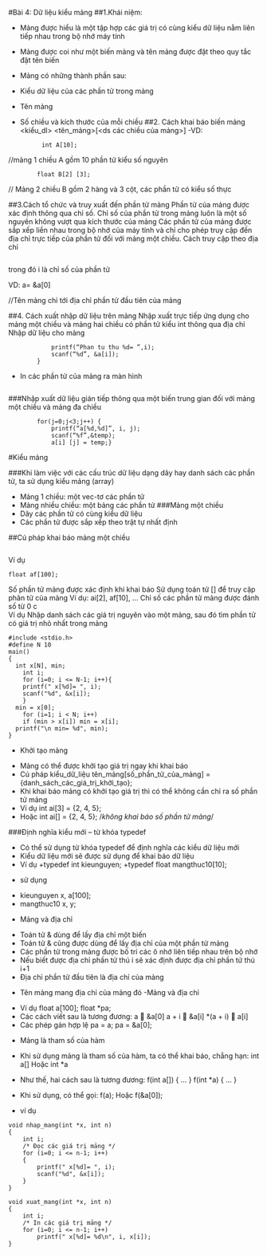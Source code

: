 #Bài 4: Dữ liệu kiểu mảng
##1.Khái niệm:
- Mảng được hiểu là một tập hợp các giá trị có cùng kiểu dữ liệu nằm liên tiếp nhau trong bộ nhớ máy tính
- Mảng được coi như một biến mảng và tên mảng được đặt theo quy tắc đặt tên biến 
- Mảng có những thành phần sau:
- Kiểu dữ liệu của các phần tử trong mảng
- Tên mảng
- Số chiều và kích thước của mỗi chiều
##2. Cách khai báo biến mảng
	<kiểu_dl> <tên_mảng>[<ds các chiều của mảng>]
	-VD: 	
  
			int A[10]; 
      
//mảng 1 chiều A gồm 10 phần tử kiểu số nguyên

			float B[2] [3];
      
// Mảng 2 chiều B gồm 2 hàng và 3 cột, các phần tử có kiểu số thực

##3.Cách tổ chức và truy xuất đến phần tử mảng
Phần tử của mảng được xác định thông qua chỉ số. Chỉ số của phần tử trong mảng luôn là một số nguyên không vượt qua kích thước của mảng
Các phần tử của mảng được sắp xếp liền nhau trong bộ nhớ của máy tính và chỉ cho phép truy cập đến địa chỉ trực tiếp của phần tử đối với mảng một chiều. Cách truy cập theo địa chỉ 

```&tên_biến[i] 
```

trong đó i là chỉ số của phần tử

 VD:  	a= &a[0]
 
//Tên mảng chỉ tới địa chỉ phần tử đầu tiên của mảng

##4. Cách xuất nhập dữ liệu trên mảng
Nhập xuất trực tiếp ứng dụng cho mảng một chiều và mảng hai chiều có phần tử kiểu int thông qua địa chỉ 
Nhập dữ liệu cho mảng

```for( i=0;i<5;i++) {
			printf(“Phan tu thu %d= ”,i);
			scanf(“%d”, &a[i]);
		}
``` 
		
- In các phần tử của mảng ra màn hình

```for(i=0;i<n;i++)  printf(“%6d”,a[i])
```		
  
  ###Nhập xuất dữ liệu gián tiếp thông qua một biến trung gian đối với mảng một chiều và mảng đa chiều
  
```		for(i=0;i<2;i++)
		for(j=0;j<3;j++) {
			printf(“a[%d,%d]”, i, j);
			scanf(“%f”,&temp);
			a[i] [j] = temp;}
```
		
#Kiểu mảng

###Khi làm việc với các cấu trúc dữ liệu dạng dãy hay danh sách các phần tử, ta sử dụng kiểu mảng (array)
- Mảng 1 chiều: một vec-tơ các phần tử
- Mảng nhiều chiều: một bảng các phần tử
###Mảng một chiều
- Dãy các phần tử có cùng kiểu dữ liệu
- Các phần tử được sắp xếp theo trật tự nhất định

##Cú pháp khai báo mảng một chiều

```kiểu_dữ_liệu tên_mảng[số_phần_tử_của_mảng];
```
	
Ví dụ
```int ai[10];
float af[100];
```
Số phần tử mảng được xác định khi khai báo
Sử dụng toán tử [] để truy cập phân tử của mảng
Ví dụ: ai[2], af[10], …
Chỉ số các phần tử mảng được đánh số từ 0
c 	
Ví dụ 
Nhập danh sách các giá trị nguyên vào một mảng, sau đó tìm phần tử có giá trị nhỏ nhất trong mảng
```
#include <stdio.h>
#define N 10
main()
{	
  int x[N], min;
    int i;
    for (i=0; i <= N-1; i++){	
	printf(" x[%d]= ", i);
	scanf("%d", &x[i]);
    }
  min = x[0];
    for (i=1; i < N; i++)
	if (min > x[i]) min = x[i];
  printf("\n min= %d", min);
}
``` 

- Khởi tạo mảng
+ Mảng có thể được khởi tạo giá trị ngay khi khai báo
+ Cú pháp
kiểu_dữ_liệu   tên_mảng[số_phần_tử_của_mảng] = {danh_sách_các_giá_trị_khởi_tạo}; 
+ Khi khai báo mảng có khởi tạo giá trị thì có thể không cần chỉ ra số phần tử mảng
+ Ví dụ
	int ai[3] = {2, 4, 5};
 + Hoặc
	int ai[] = {2, 4, 5}; /*không khai báo số phần tử mảng*/ 

###Định nghĩa kiểu mới – từ khóa typedef
+ Có thể sử dụng từ khóa typedef để định nghĩa các kiểu dữ liệu mới
+ Kiểu dữ liệu mới sẽ được sử dụng để khai báo dữ liệu 
+ Ví dụ
	+typedef int kieunguyen; 
	+typedef float mangthuc10[10]; 
- sử dụng
+ kieunguyen x, a[100];
+ mangthuc10 x, y;

- Mảng và địa chỉ
+ Toán tử & dùng để lấy địa chỉ một biến
+ Toán tử & cũng được dùng để lấy địa chỉ của một phần tử mảng
+ Các phần tử trong mảng được bố trí các ô nhớ liên tiếp nhau trên bộ nhớ
+ Nếu biết được địa chỉ phần tử thú i sẽ xác định được địa chỉ phần tử thú i+1
+ Địa chỉ phần tử đầu tiên là địa chỉ của mảng
- Tên mảng mang địa chỉ của mảng đó
-Mảng và địa chỉ
+ Ví dụ
float a[100];
float *pa;
+ Các cách viết sau là tương đương:
a  &a[0]
a + i  &a[i]
*(a + i)  a[i]
+ Các phép gán hợp lệ
pa = a;
pa = &a[0];

- Mảng là tham số của hàm
+ Khi sử dụng mảng là tham số của hàm, ta có thể khai báo, chẳng hạn:
		int a[]
Hoặc
		int *a
+ Như thế, hai cách sau là tương đương:
f(int a[]) { … }
f(int *a) { … }
+ Khi sử dụng, có thể gọi:
	f(a);
Hoặc
	f(&a[0]);
	
+ ví dụ
```
void nhap_mang(int *x, int n)
{
	int i;
	/* Đọc các giá trị mảng */
	for (i=0; i <= n-1; i++)
	{	
		printf(" x[%d]= ", i);
		scanf("%d", &x[i]); 
	}
}
```


```
void xuat_mang(int *x, int n)
{
	int i;
	/* In các giá trị mảng */
	for (i=0; i <= n-1; i++)
		printf(" x[%d]= %d\n", i, x[i]);
} 
```





